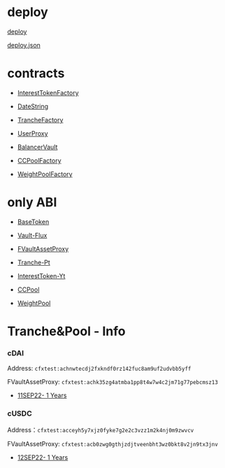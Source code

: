 <!--
 * @Author: OOO--li--OOO
 * @Date: 2021-09-11 22:07:58
 * @LastEditTime: 2021-09-12 01:22:49
-->
# deploy

[deploy](./deploy/deploy.md)

[deploy.json](./deploy/deploy.json)

# contracts

- [InterestTokenFactory](./contracts/InterestTokenFactory.md)

- [DateString](./contracts/DateString.md)

- [TrancheFactory](./contracts/TrancheFactory.md)

- [UserProxy](./contracts/UserProxy.md)

- [BalancerVault](./contracts/BalancerVault.md)

- [CCPoolFactory](./contracts/CCPoolFactory.md)

- [WeightPoolFactory](./contracts/WeightPoolFactory.md)

# only ABI
- [BaseToken](./contracts/cDAI-uToken.md)

- [Vault-Flux](./contracts/cDAI-Vault.md)

- [FVaultAssetProxy](./contracts/FVaultAssetProxy.md)

- [Tranche-Pt](./contracts/Tranche.md)

- [InterestToken-Yt](./contracts/InterestToken.md)

- [CCPool](./contracts/CCPool.md)

- [WeightPool](./contracts/WeightPool.md)

# Tranche&Pool - Info
### cDAI
  Address: `cfxtest:achnwtecdj2fxkndf0rz142fuc8am9uf2udvbb5yff`

  FVaultAssetProxy: `cfxtest:achk35zg4atmba1pp8t4w7w4c2jm71g77pebcmsz13`

  * [11SEP22- 1 Years](./pool-info/cDAI-11SEP22.md)

### cUSDC
  Address：`cfxtest:acceyh5y7xjz0fyke7g2e2c3vzz1m2k4nj0m9zwvcv`

  FVaultAssetProxy: `cfxtest:acb0zwg0gthjzdjtveenbht3wz0bkt8v2jn9tx3jnv`

  * [12SEP22- 1 Years](./pool-info/cUSDC-12SEP22.md) 
<!-- - ### cDAI
  [uToken](./contracts/cDAI-uToken.md)

  [Vault](./contracts/cDAI-Vault.md)

  [FVaultAssetProxy](./contracts/cDAI-FVaultAssetProxy.md)

  #### token

  - [**cDAI-14SEP21**](./token/cDAI-14SEP21-1631635200.md) -->



